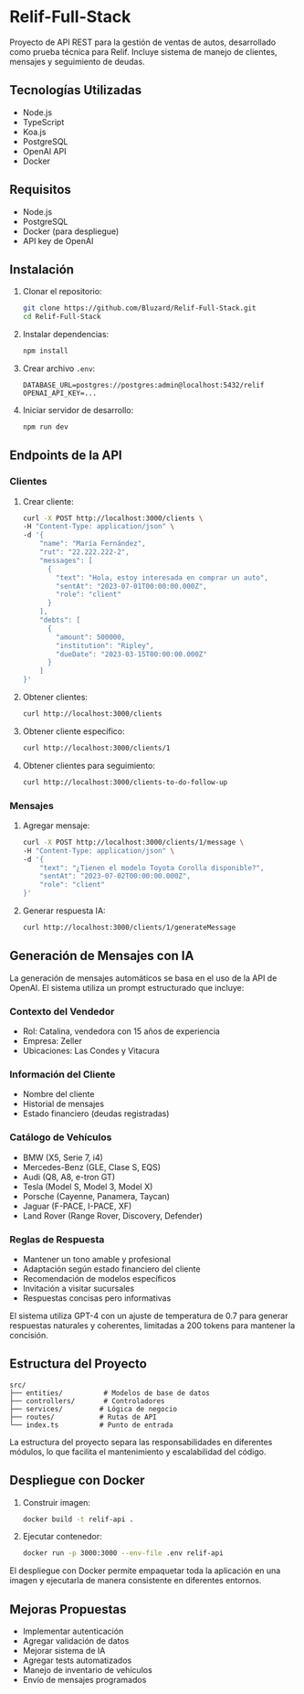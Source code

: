 # Relif-Full-Stack

Proyecto de API REST para la gestión de ventas de autos, desarrollado como prueba técnica para Relif. Incluye sistema de manejo de clientes, mensajes y seguimiento de deudas.

## Tecnologías Utilizadas

- Node.js
- TypeScript
- Koa.js
- PostgreSQL
- OpenAI API
- Docker

## Requisitos

- Node.js
- PostgreSQL
- Docker (para despliegue)
- API key de OpenAI

## Instalación

1. Clonar el repositorio:

   ```bash
   git clone https://github.com/Bluzard/Relif-Full-Stack.git
   cd Relif-Full-Stack
   ```

2. Instalar dependencias:

   ```bash
   npm install
   ```

3. Crear archivo `.env`:

   ```env
   DATABASE_URL=postgres://postgres:admin@localhost:5432/relif
   OPENAI_API_KEY=...
   ```

4. Iniciar servidor de desarrollo:

   ```bash
   npm run dev
   ```

## Endpoints de la API

### Clientes

1. Crear cliente:

   ```bash
   curl -X POST http://localhost:3000/clients \
   -H "Content-Type: application/json" \
   -d '{
       "name": "María Fernández",
       "rut": "22.222.222-2",
       "messages": [
         {
           "text": "Hola, estoy interesada en comprar un auto",
           "sentAt": "2023-07-01T00:00:00.000Z",
           "role": "client"
         }
       ],
       "debts": [
         {
           "amount": 500000,
           "institution": "Ripley",
           "dueDate": "2023-03-15T00:00:00.000Z"
         }
       ]
   }'
   ```

2. Obtener clientes:

   ```bash
   curl http://localhost:3000/clients
   ```

3. Obtener cliente específico:

   ```bash
   curl http://localhost:3000/clients/1
   ```

4. Obtener clientes para seguimiento:

   ```bash
   curl http://localhost:3000/clients-to-do-follow-up
   ```

### Mensajes

1. Agregar mensaje:

   ```bash
   curl -X POST http://localhost:3000/clients/1/message \
   -H "Content-Type: application/json" \
   -d '{
       "text": "¿Tienen el modelo Toyota Corolla disponible?",
       "sentAt": "2023-07-02T00:00:00.000Z",
       "role": "client"
   }'
   ```

2. Generar respuesta IA:

   ```bash
   curl http://localhost:3000/clients/1/generateMessage
   ```

## Generación de Mensajes con IA

La generación de mensajes automáticos se basa en el uso de la API de OpenAI. El sistema utiliza un prompt estructurado que incluye:

### Contexto del Vendedor
- Rol: Catalina, vendedora con 15 años de experiencia
- Empresa: Zeller
- Ubicaciones: Las Condes y Vitacura

### Información del Cliente
- Nombre del cliente
- Historial de mensajes
- Estado financiero (deudas registradas)

### Catálogo de Vehículos
- BMW (X5, Serie 7, i4)
- Mercedes-Benz (GLE, Clase S, EQS)
- Audi (Q8, A8, e-tron GT)
- Tesla (Model S, Model 3, Model X)
- Porsche (Cayenne, Panamera, Taycan)
- Jaguar (F-PACE, I-PACE, XF)
- Land Rover (Range Rover, Discovery, Defender)

### Reglas de Respuesta
- Mantener un tono amable y profesional
- Adaptación según estado financiero del cliente
- Recomendación de modelos específicos
- Invitación a visitar sucursales
- Respuestas concisas pero informativas

El sistema utiliza GPT-4 con un ajuste de temperatura de 0.7 para generar respuestas naturales y coherentes, limitadas a 200 tokens para mantener la concisión.

## Estructura del Proyecto

```
src/
├── entities/          # Modelos de base de datos
├── controllers/       # Controladores
├── services/         # Lógica de negocio
├── routes/           # Rutas de API
└── index.ts          # Punto de entrada
```

La estructura del proyecto separa las responsabilidades en diferentes módulos, lo que facilita el mantenimiento y escalabilidad del código.

## Despliegue con Docker

1. Construir imagen:

   ```bash
   docker build -t relif-api .
   ```

2. Ejecutar contenedor:

   ```bash
   docker run -p 3000:3000 --env-file .env relif-api
   ```

El despliegue con Docker permite empaquetar toda la aplicación en una imagen y ejecutarla de manera consistente en diferentes entornos.

## Mejoras Propuestas

- Implementar autenticación
- Agregar validación de datos
- Mejorar sistema de IA
- Agregar tests automatizados
- Manejo de inventario de vehículos
- Envío de mensajes programados

